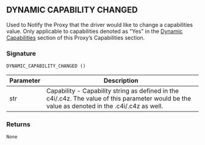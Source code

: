 ## DYNAMIC CAPABILITY CHANGED

Used to Notify the Proxy that the driver would like to change a capabilities value.  Only applicable to capabilities denoted as "Yes" in the [Dynamic Capabilities][1] section of this Proxy’s Capabilities section.


### Signature

`DYNAMIC_CAPABILITY_CHANGED ()`


| Parameter | Description |
| --- | --- |
| str | Capability - Capability string as defined in the c4i/.c4z.  The value of this parameter would be the value as denoted in the .c4i/.c4z as well. |


### Returns

`None`

[1]:	https://control4.github.io/docs-driverworks-proxyprotocol/#camera-capabilities